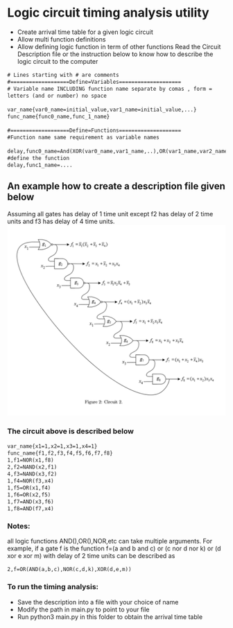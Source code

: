 # Logic circuit timing analysis utility
* Create arrival time table for a given logic circuit
* Allow multi function definitions
* Allow defining logic function in term of other functions
Read the Circuit Description file or the instruction below to know how to describe the logic circuit to the computer <br/>
```
# Lines starting with # are comments
#===================Define=Variables====================
# Variable name INCLUDING function name separate by comas , form = letters (and or number) no space

var_name{var0_name=initial_value,var1_name=initial_value,...}	
func_name{func0_name,func_1_name}	

#===================Define=Functions====================
#Function name same requirement as variable names

delay,func0_name=And(XOR(var0_name,var1_name,..),OR(var1_name,var2_name))	#define the function
delay,func1_name=....

```
## An example how to create a description file given below <br/>
Assuming all gates has delay of 1 time unit except f2 has delay of 2 time units and f3 has delay of 4 time units.
![Image description](./ReadMeImg/Test3-4.png)

### The circuit above is described below </br>
```
var_name{x1=1,x2=1,x3=1,x4=1}
func_name{f1,f2,f3,f4,f5,f6,f7,f8}
1,f1=NOR(x1,f8)
2,f2=NAND(x2,f1)
4,f3=NAND(x3,f2)
1,f4=NOR(f3,x4)
1,f5=OR(x1,f4)
1,f6=OR(x2,f5)
1,f7=AND(x3,f6)
1,f8=AND(f7,x4)
```
### Notes:
all logic functions AND(),OR(),NOR,etc can take multiple arguments.
For example, if a gate f is the function f=(a and b and c) or (c nor d nor k) or (d xor e xor m) with delay of 2 time units
can be described as
```
2,f=OR(AND(a,b,c),NOR(c,d,k),XOR(d,e,m))
```
### To run the timing analysis:
* Save the description into a file with your choice of name
* Modify the path in main.py to point to your file
* Run python3 main.py in this folder to obtain the arrival time table
